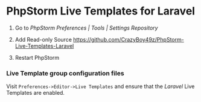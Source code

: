 # PhpStorm Live Templates for Laravel

1. Go to *PhpStorm Preferences | Tools | Settings Repository*

2. Add Read-only Source https://github.com/CrazyBoy49z/PhpStorm-Live-Templates-Laravel

3. Restart PhpStorm

### Live Template group configuration files


Visit `Preferences->Editor->Live Templates` and ensure that the *Laravel* Live Templates are enabled.